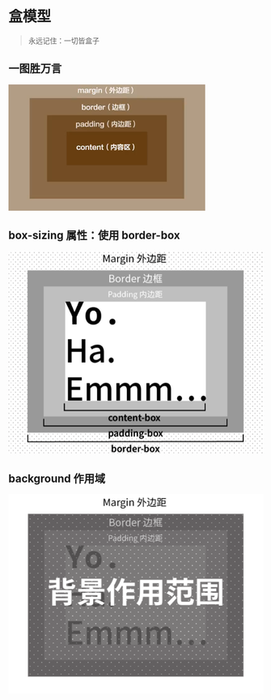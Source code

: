 # 盒模型

> 永远记住：一切皆盒子

## 一图胜万言

![404](images/盒模型.png)

## box-sizing 属性：使用 border-box

![404](images/box-sizing属性.png)

## background 作用域

![404](images/background作用域.png)

